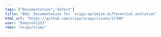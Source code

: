 ```yaml
---
tags: ["Documentation","defect"]
title: "BUG: Documentation for `scipy.optimize.differential_evolution` is incomplete, reference link is broken"
html_url: "https://github.com/scipy/scipy/issues/17398"
user: "Dominik1123"
repo: "scipy/scipy"
---
```


